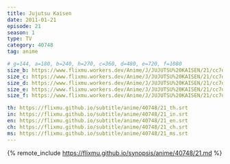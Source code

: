 ```yaml
---
title: Jujutsu Kaisen
date: 2011-01-21
episode: 21
season: 1
type: TV
category: 40748
tag: anime

# g=144, a=180, b=240, h=270, c=360, d=480, e=720, f=1080
size_b: https://www.flixmu.workers.dev/Anime/J/JUJUTSU%20KAISEN/21/cc7d8ba3789235aaefdfee2e327f22bf_3999372.mp4
size_c: https://www.flixmu.workers.dev/Anime/J/JUJUTSU%20KAISEN/21/cc7d8ba3789235aaefdfee2e327f22bf_3999371.mp4
size_d: https://www.flixmu.workers.dev/Anime/J/JUJUTSU%20KAISEN/21/cc7d8ba3789235aaefdfee2e327f22bf_3999373.mp4
size_e: https://www.flixmu.workers.dev/Anime/J/JUJUTSU%20KAISEN/21/cc7d8ba3789235aaefdfee2e327f22bf_3999374.mp4
size_f: https://www.flixmu.workers.dev/Anime/J/JUJUTSU%20KAISEN/21/cc7d8ba3789235aaefdfee2e327f22bf_3999375.mp4

th: https://flixmu.github.io/subtitle/anime/40748/21_th.srt
in: https://flixmu.github.io/subtitle/anime/40748/21_in.srt
en: https://flixmu.github.io/subtitle/anime/40748/21_en.srt
ch: https://flixmu.github.io/subtitle/anime/40748/21_ch.srt
ms: https://flixmu.github.io/subtitle/anime/40748/21_ms.srt
---
```

{% remote_include https://flixmu.github.io/synopsis/anime/40748/21.md %}
